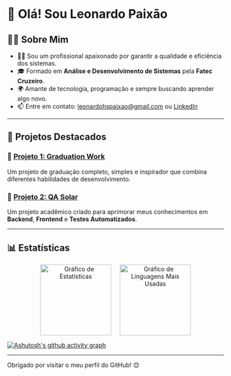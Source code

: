 # 👋 Olá! Sou Leonardo Paixão

## 🧑‍💻 Sobre Mim

- 👨‍💻 Sou um profissional apaixonado por garantir a qualidade e eficiência dos sistemas.
- 🎓 Formado em **Análise e Desenvolvimento de Sistemas** pela **Fatec Cruzeiro**.
- 🌍 Amante de tecnologia, programação e sempre buscando aprender algo novo.
- 📫 Entre em contato: [leonardohspaixao@gmail.com](mailto:leonardohspaixao@gmail.com) ou [LinkedIn](https://www.linkedin.com/in/leonardo-h-597293157/)

---

## 🚀 Projetos Destacados

### 🌟 [Projeto 1: Graduation Work](https://github.com/LeohsPaixao/graduation-work)
Um projeto de graduação completo, simples e inspirador que combina diferentes habilidades de desenvolvimento.

### 🌟 [Projeto 2: QA Solar](https://github.com/LeohsPaixao/qa-solar)
Um projeto acadêmico criado para aprimorar meus conhecimentos em **Backend**, **Frontend** e **Testes Automatizados**.

---

## 📊 Estatísticas

<div align="center">
  <div style="display: flex; flex-wrap: wrap; justify-content: center; align-items: center; gap: 20px;">
    <img src="https://github-readme-stats.vercel.app/api?username=LeohsPaixao&theme=custom&bg_color=0d1116&title_color=daae23&text_color=ffffff&icon_color=971ea8&hide_border=true&count_private=true&show_icons=true" height="165" alt="Gráfico de Estatísticas" />
    <img src="https://github-readme-stats.vercel.app/api/top-langs/?username=LeohsPaixao&layout=compact&theme=custom&bg_color=0d1116&title_color=daae23&text_color=ffffff&icon_color=971ea8&hide_border=true" height="165" alt="Gráfico de Linguagens Mais Usadas" />
  </div>
</div>

[![Ashutosh's github activity graph](https://github-readme-activity-graph.vercel.app/graph?username=LeohsPaixao&bg_color=0d1116&color=daae23&line=971ea8&point=daae23&area=true&hide_border=true)](https://github.com/ashutosh00710/github-readme-activity-graph)

---

Obrigado por visitar o meu perfil do GitHub! 😊
